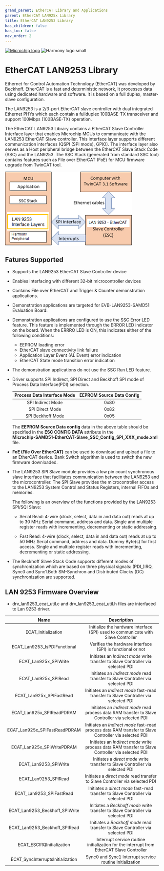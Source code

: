 ```yaml
---
grand_parent: EtherCAT Library and Applications
parent: EtherCAT LAN925x Library
title: EtherCAT LAN9253 Library
has_children: false
has_toc: false
nav_order: 2
---
```


[![Microchip logo](https://www.microchip.com/ResourcePackages/Microchip/assets/dist/images/logo.png)](https://www.microchip.com)
![Harmony logo small](https://raw.githubusercontent.com/wiki/Microchip-MPLAB-Harmony/Microchip-MPLAB-Harmony.github.io/images/microchip_mplab_harmony_logo_small.png)

# EtherCAT LAN9253 Library

Ethernet for Control Automation Technology (EtherCAT) was developed by Beckhoff. EtherCAT is a fast and deterministic network, It processes data using dedicated hardware and software. It is based on a full duplex, master-slave configuration.

The LAN9253 is a 2/3-port EtherCAT slave controller with dual integrated Ethernet PHYs which each contain a fullduplex 100BASE-TX transceiver and support 100Mbps (100BASE-TX) operation.

The EtherCAT LAN9253 Library contains a EtherCAT Slave Controller Interface layer that enables Microchip MCUs to communicate with the LAN9253 EtherCAT Slave controller. This interface layer supports different communication interfaces (QSPI (SPI mode), GPIO). The interface layer also serves as a Host peripheral bridge between the EtherCAT Slave Stack Code (SSC) and the LAN9253. The SSC Stack (generated from standard SSC tool) contains features such as File over EtherCAT (FoE) for MCU firmware upgrade from TwinCAT tool.

![Ethercat Technology](images/EtherCAT_module_lan9253_diagram.png)

## Fatures Supported
* Supports the LAN9253 EtherCAT Slave Controller device
* Enables interfacing with different 32-bit microcontroller devices
* Contains File over EtherCAT and Trigger & Counter demonstration applications.
* Demonstration applications are targeted for EVB-LAN9253-SAMD51 Evaluation Board.
* Demonstration applications are configured to use the SSC Error LED feature. This feature is implemented through the ERROR LED indicator on the board. When the ERRRO LED is ON, this indicates either of the following conditions:
    * EEPROM loading error
    * EtherCAT slave connectivity link failure
    * Application Layer Event (AL Event) error indication
    * EtherCAT State mode transition error indication
* The demonstration applications do not use the SSC Run LED feature.
* Driver supports SPI Indirect, SPI Direct and Beckhoff SPI mode of Process Data Interface(PDI) selection.

    | Process Data Interface Mode | EEPROM Source Data Config |
    |:---------------------------:|:-------------------------:|
    | SPI Indirect Mode           |     0x80    |
    | SPI Direct Mode             |     0x82    |
    | SPI Beckhoff Mode           |     0x05    |

    The **EEPROM Source Data config** data in the above table should be specified in the **ESC CONFIG DATA** attribute in the     
    **Microchip-SAMD51-EtherCAT-Slave_SSC_Config_SPI_XXX_mode.xml** file.

* **FoE (File Over EtherCAT)** can be used to download and upload a file to an EtherCAT device. Bank Switch algorithm is used to switch the new firmware downloaded.

*  The LAN9253 SPI Slave module provides a low pin count synchronous slave interface that facilitates communication between the LAN9253 and the microcontroller. The SPI Slave provides the microcontroller access to the LAN9253 System Control and Status Registers, internal FIFOs and memories.

    The following is an overview of the functions provided by the LAN9253 SPI/SQI Slave:
    * Serial Read: 4-wire (clock, select, data in and data out) reads at up to 30 MHz Serial command, address and data. Single and multiple register reads with incrementing, decrementing or static addressing.

    * Fast Read: 4-wire (clock, select, data in and data out) reads at up to 50 MHz Serial command, address and data. Dummy Byte(s) for first access. Single and multiple register reads with incrementing, decrementing or static addressing.

* The Beckhoff Slave Stack Code supports different modes of synchronization which are based on three physical signals: (PDI_)IRQ, Sync0 and Sync1.Both SM-Synchron and Distributed Clocks (DC) synchronization are supported.

## LAN 9253 Firmware Overview

* drv_lan9253_ecat_util.c and drv_lan9253_ecat_util.h files are interfaced to Lan 9253 driver.

|Name	|Description|
|:------:|:----------:|
|ECAT_Initialization|	Initialize the hardware interface (SPI) used to communicate with Slave Controller|
|ECAT_Lan9253_IsPDIFunctional	|Verifies the hardware interface (SPI) is functional or not |
|ECAT_Lan925x_SPIWrite |	Initiates an *Indirect mode* write transfer to Slave Controller via selected PDI|
|ECAT_Lan925x_SPIRead |	Initiates an *Indirect mode* read transfer to Slave Controller via selected PDI |
|ECAT_Lan925x_SPIFastRead |	Initiates an *Indirect mode* fast-read transfer to Slave Controller via selected PDI |
|ECAT_Lan925x_SPIReadPDRAM |	Initiates an *Indirect mode* read process data RAM transfer to Slave Controller via selected PDI |
|ECAT_Lan925x_SPIFastReadPDRAM |	Initiates an *Indirect mode* fast-read process data RAM transfer to Slave Controller via selected PDI |
|ECAT_Lan925x_SPIWritePDRAM |	Initiates an *Indirect mode* write process data RAM transfer to Slave Controller via selected PDI |
|ECAT_Lan9253_SPIWrite |	Initiates a *direct mode* write transfer to Slave Controller via selected PDI|
|ECAT_Lan9253_SPIRead |	Initiates a *direct mode* read transfer to Slave Controller via selected PDI |
|ECAT_Lan9253_SPIFastRead |	Initiates a *direct mode* fast-read transfer to Slave Controller via selected PDI |
|ECAT_Lan9253_Beckhoff_SPIWrite |	Initiates a *Beckhoff mode* write transfer to Slave Controller via selected PDI|
|ECAT_Lan9253_Beckhoff_SPIRead |	Initiates a *Beckhoff mode* read transfer to Slave Controller via selected PDI |
|ECAT_ESCIRQInitialization| Interrupt service routine initialization for the interrupt from EtherCAT Slave Controller|
|ECAT_SyncInterruptsInitialization| Sync0 and Sync1 Interrupt service routine Initialization|
